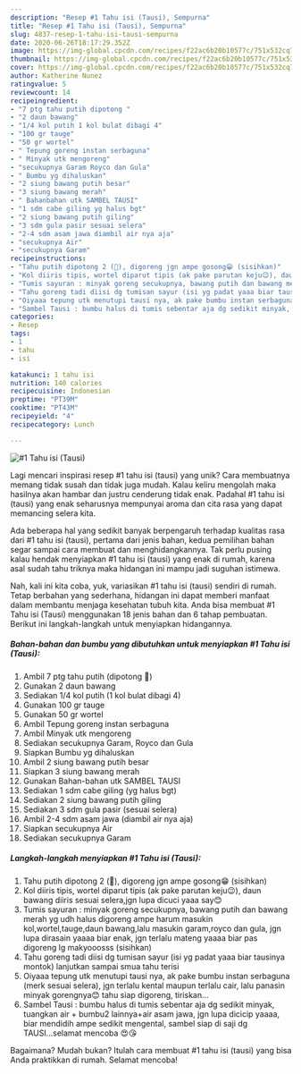 ```yaml
---
description: "Resep #1 Tahu isi (Tausi), Sempurna"
title: "Resep #1 Tahu isi (Tausi), Sempurna"
slug: 4837-resep-1-tahu-isi-tausi-sempurna
date: 2020-06-26T18:17:29.352Z
image: https://img-global.cpcdn.com/recipes/f22ac6b20b10577c/751x532cq70/1-tahu-isi-tausi-foto-resep-utama.jpg
thumbnail: https://img-global.cpcdn.com/recipes/f22ac6b20b10577c/751x532cq70/1-tahu-isi-tausi-foto-resep-utama.jpg
cover: https://img-global.cpcdn.com/recipes/f22ac6b20b10577c/751x532cq70/1-tahu-isi-tausi-foto-resep-utama.jpg
author: Katherine Nunez
ratingvalue: 5
reviewcount: 14
recipeingredient:
- "7 ptg tahu putih dipotong "
- "2 daun bawang"
- "1/4 kol putih 1 kol bulat dibagi 4"
- "100 gr tauge"
- "50 gr wortel"
- " Tepung goreng instan serbaguna"
- " Minyak utk mengoreng"
- "secukupnya Garam Royco dan Gula"
- " Bumbu yg dihaluskan"
- "2 siung bawang putih besar"
- "3 siung bawang merah"
- " Bahanbahan utk SAMBEL TAUSI"
- "1 sdm cabe giling yg halus bgt"
- "2 siung bawang putih giling"
- "3 sdm gula pasir sesuai selera"
- "2-4 sdm asam jawa diambil air nya aja"
- "secukupnya Air"
- "secukupnya Garam"
recipeinstructions:
- "Tahu putih dipotong 2 (🔺), digoreng jgn ampe gosong😁 (sisihkan)"
- "Kol diiris tipis, wortel diparut tipis (ak pake parutan keju😉), daun bawang diiris sesuai selera,jgn lupa dicuci yaaa say😊"
- "Tumis sayuran : minyak goreng secukupnya, bawang putih dan bawang merah yg udh halus digoreng ampe harum masukin kol,wortel,tauge,daun bawang,lalu masukin garam,royco dan gula, jgn lupa dirasain yaaaa biar enak, jgn terlalu mateng yaaaa biar pas digoreng lg makyooosss (sisihkan)"
- "Tahu goreng tadi diisi dg tumisan sayur (isi yg padat yaaa biar tausinya montok) lanjutkan sampai smua tahu terisi"
- "Oiyaaa tepung utk menutupi tausi nya, ak pake bumbu instan serbaguna (merk sesuai selera), jgn terlalu kental maupun terlalu cair, lalu panasin minyak gorengnya😊 tahu siap digoreng, tiriskan..."
- "Sambel Tausi : bumbu halus di tumis sebentar aja dg sedikit minyak, tuangkan air + bumbu2 lainnya+air asam jawa, jgn lupa dicicip yaaaa, biar mendidih ampe sedikit mengental, sambel siap di saji dg TAUSI...selamat mencoba 😍😘"
categories:
- Resep
tags:
- 1
- tahu
- isi

katakunci: 1 tahu isi 
nutrition: 140 calories
recipecuisine: Indonesian
preptime: "PT39M"
cooktime: "PT43M"
recipeyield: "4"
recipecategory: Lunch

---
```



![#1 Tahu isi (Tausi)](https://img-global.cpcdn.com/recipes/f22ac6b20b10577c/751x532cq70/1-tahu-isi-tausi-foto-resep-utama.jpg)

Lagi mencari inspirasi resep #1 tahu isi (tausi) yang unik? Cara membuatnya memang tidak susah dan tidak juga mudah. Kalau keliru mengolah maka hasilnya akan hambar dan justru cenderung tidak enak. Padahal #1 tahu isi (tausi) yang enak seharusnya mempunyai aroma dan cita rasa yang dapat memancing selera kita.



Ada beberapa hal yang sedikit banyak berpengaruh terhadap kualitas rasa dari #1 tahu isi (tausi), pertama dari jenis bahan, kedua pemilihan bahan segar sampai cara membuat dan menghidangkannya. Tak perlu pusing kalau hendak menyiapkan #1 tahu isi (tausi) yang enak di rumah, karena asal sudah tahu triknya maka hidangan ini mampu jadi suguhan istimewa.


Nah, kali ini kita coba, yuk, variasikan #1 tahu isi (tausi) sendiri di rumah. Tetap berbahan yang sederhana, hidangan ini dapat memberi manfaat dalam membantu menjaga kesehatan tubuh kita. Anda bisa membuat #1 Tahu isi (Tausi) menggunakan 18 jenis bahan dan 6 tahap pembuatan. Berikut ini langkah-langkah untuk menyiapkan hidangannya.

<!--inarticleads1-->

##### Bahan-bahan dan bumbu yang dibutuhkan untuk menyiapkan #1 Tahu isi (Tausi):

1. Ambil 7 ptg tahu putih (dipotong 🔺)
1. Gunakan 2 daun bawang
1. Sediakan 1/4 kol putih (1 kol bulat dibagi 4)
1. Gunakan 100 gr tauge
1. Gunakan 50 gr wortel
1. Ambil  Tepung goreng instan serbaguna
1. Ambil  Minyak utk mengoreng
1. Sediakan secukupnya Garam, Royco dan Gula
1. Siapkan  Bumbu yg dihaluskan
1. Ambil 2 siung bawang putih besar
1. Siapkan 3 siung bawang merah
1. Gunakan  Bahan-bahan utk SAMBEL TAUSI
1. Sediakan 1 sdm cabe giling (yg halus bgt)
1. Sediakan 2 siung bawang putih giling
1. Sediakan 3 sdm gula pasir (sesuai selera)
1. Ambil 2-4 sdm asam jawa (diambil air nya aja)
1. Siapkan secukupnya Air
1. Sediakan secukupnya Garam




<!--inarticleads2-->

##### Langkah-langkah menyiapkan #1 Tahu isi (Tausi):

1. Tahu putih dipotong 2 (🔺), digoreng jgn ampe gosong😁 (sisihkan)
1. Kol diiris tipis, wortel diparut tipis (ak pake parutan keju😉), daun bawang diiris sesuai selera,jgn lupa dicuci yaaa say😊
1. Tumis sayuran : minyak goreng secukupnya, bawang putih dan bawang merah yg udh halus digoreng ampe harum masukin kol,wortel,tauge,daun bawang,lalu masukin garam,royco dan gula, jgn lupa dirasain yaaaa biar enak, jgn terlalu mateng yaaaa biar pas digoreng lg makyooosss (sisihkan)
1. Tahu goreng tadi diisi dg tumisan sayur (isi yg padat yaaa biar tausinya montok) lanjutkan sampai smua tahu terisi
1. Oiyaaa tepung utk menutupi tausi nya, ak pake bumbu instan serbaguna (merk sesuai selera), jgn terlalu kental maupun terlalu cair, lalu panasin minyak gorengnya😊 tahu siap digoreng, tiriskan...
1. Sambel Tausi : bumbu halus di tumis sebentar aja dg sedikit minyak, tuangkan air + bumbu2 lainnya+air asam jawa, jgn lupa dicicip yaaaa, biar mendidih ampe sedikit mengental, sambel siap di saji dg TAUSI...selamat mencoba 😍😘




Bagaimana? Mudah bukan? Itulah cara membuat #1 tahu isi (tausi) yang bisa Anda praktikkan di rumah. Selamat mencoba!
